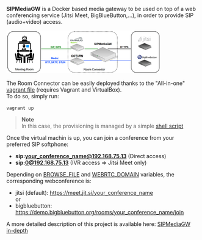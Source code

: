 **SIPMediaGW** is a Docker based media gateway to be used on top of a web conferencing service (Jitsi Meet, BigBlueButton,...), in order to provide SIP (audio+video) access.


<img src="docs/architecture.png" width=80% height=80%>

The Room Connector can be easily deployed thanks to the "All-in-one" [vagrant file](https://github.com/Renater/SIPMediaGW/blob/main/Vagrantfile) (requires Vagrant and VirtualBox).\
To do so, simply run:

	vagrant up

> **Note**\
> In this case, the provisioning is managed by a simple [shell script](https://github.com/Renater/SIPMediaGW/blob/main/test/provision.sh)

Once the virtual machin is up, you can join a conference from your preferred SIP softphone:

- **sip:your_conference_name@192.168.75.13** (Direct access)
- **sip:0@192.168.75.13** (IVR access => Jitsi Meet only)

Depending on [BROWSE_FILE](https://github.com/Renater/SIPMediaGW/blob/114ee4be29e0460132a0c018b8bbd94c72728522/.env#L12) and [WEBRTC_DOMAIN](https://github.com/Renater/SIPMediaGW/blob/114ee4be29e0460132a0c018b8bbd94c72728522/.env#L13) variables, the corresponding webconference is:
- jitsi (default): https://meet.jit.si/your_conference_name \
or
- bigbluebutton: https://demo.bigbluebutton.org/rooms/your_conference_name/join

A more detailed description of this project is available here: [SIPMediaGW in-depth](https://github.com/Renater/SIPMediaGW/blob/main/docs/sipmediagw-in-depth.md)



